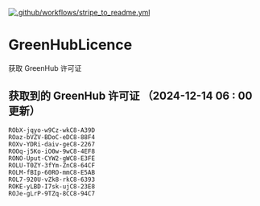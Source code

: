 [![.github/workflows/stripe_to_readme.yml](https://github.com/zjx-kimi/GreenHubLicence/actions/workflows/stripe_to_readme.yml/badge.svg)](https://github.com/zjx-kimi/GreenHubLicence/actions/workflows/stripe_to_readme.yml)
# GreenHubLicence
获取 GreenHub 许可证
## 获取到的 GreenHub 许可证 （2024-12-14 06 : 00 更新）
```
RObX-jqyo-w9Cz-wkC8-A39D
ROaz-bVZV-BDoC-eDC8-88F4
ROXv-YDRi-daiv-geC8-2267
ROOq-j5Ko-iO0w-9wC8-4EF8
RONO-Uput-CYW2-gWC8-E3FE
ROLU-T0ZY-3fYm-ZnC8-64CF
ROLM-fBIp-60RO-mmC8-E5AB
ROL7-920U-vZk8-rkC8-6393
ROKE-yLBD-I7sk-ujC8-23E8
ROJe-gLrP-9TZq-8CC8-94C7
```
